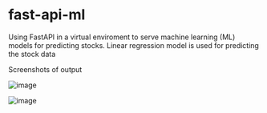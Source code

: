# fast-api-ml
 Using FastAPI in a virtual enviroment to serve machine learning (ML) models for predicting stocks.
 Linear regression model is used for predicting the stock data

Screenshots of output

![image](https://github.com/antczc/fast-api-ml/assets/27879463/e4ac4f2b-d6a4-4135-ac3c-622e1a7ea532)

![image](https://github.com/antczc/fast-api-ml/assets/27879463/1536d63b-ba4e-4ae5-8bc4-f51a3956ee77)
